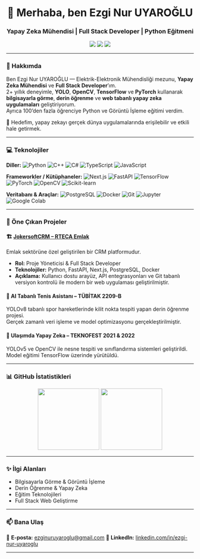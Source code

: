 <!-- PROFIL BAŞLANGICI -->
<h1 align="center">👋 Merhaba, ben Ezgi Nur UYAROĞLU</h1>
<h3 align="center">Yapay Zeka Mühendisi | Full Stack Developer | Python Eğitmeni</h3>

<p align="center">
  <a href="mailto:ezginuruyaroglu@gmail.com"><img src="https://img.shields.io/badge/Mail-EA4335?style=for-the-badge&logo=gmail&logoColor=white" /></a>
  <a href="https://www.linkedin.com/in/ezgi-nur-uyaroglu/"><img src="https://img.shields.io/badge/LinkedIn-0077B5?style=for-the-badge&logo=linkedin&logoColor=white" /></a>
  <a href="https://jokersoftcrm.com/"><img src="https://img.shields.io/badge/Website-000000?style=for-the-badge&logo=google-chrome&logoColor=white" /></a>
</p>

---

### 🚀 Hakkımda

Ben Ezgi Nur UYAROĞLU — Elektrik-Elektronik Mühendisliği mezunu, **Yapay Zeka Mühendisi** ve **Full Stack Developer**’ım.  
2+ yıllık deneyimle, **YOLO**, **OpenCV**, **TensorFlow** ve **PyTorch** kullanarak **bilgisayarla görme**, **derin öğrenme** ve **web tabanlı yapay zeka uygulamaları** geliştiriyorum.  
Ayrıca 100’den fazla öğrenciye Python ve Görüntü İşleme eğitimi verdim.  

🎯 Hedefim, yapay zekayı gerçek dünya uygulamalarında erişilebilir ve etkili hale getirmek.  

---

### 💻 Teknolojiler

**Diller:**
![Python](https://img.shields.io/badge/-Python-000?logo=python)
![C++](https://img.shields.io/badge/-C++-000?logo=c%2b%2b)
![C#](https://img.shields.io/badge/-C%23-000?logo=c-sharp)
![TypeScript](https://img.shields.io/badge/-TypeScript-000?logo=typescript)
![JavaScript](https://img.shields.io/badge/-JavaScript-000?logo=javascript)

**Frameworkler / Kütüphaneler:**
![Next.js](https://img.shields.io/badge/-Next.js-000?logo=next.js)
![FastAPI](https://img.shields.io/badge/-FastAPI-000?logo=fastapi)
![TensorFlow](https://img.shields.io/badge/-TensorFlow-000?logo=tensorflow)
![PyTorch](https://img.shields.io/badge/-PyTorch-000?logo=pytorch)
![OpenCV](https://img.shields.io/badge/-OpenCV-000?logo=opencv)
![Scikit-learn](https://img.shields.io/badge/-Scikit--learn-000?logo=scikitlearn)

**Veritabanı & Araçlar:**
![PostgreSQL](https://img.shields.io/badge/-PostgreSQL-000?logo=postgresql)
![Docker](https://img.shields.io/badge/-Docker-000?logo=docker)
![Git](https://img.shields.io/badge/-Git-000?logo=git)
![Jupyter](https://img.shields.io/badge/-Jupyter-000?logo=jupyter)
![Google Colab](https://img.shields.io/badge/-Google%20Colab-000?logo=googlecolab)

---

### 🧠 Öne Çıkan Projeler

#### 🏗️ [JokersoftCRM – RTECA Emlak](https://jokersoftcrm.com/)
Emlak sektörüne özel geliştirilen bir CRM platformudur.  
- **Rol:** Proje Yöneticisi & Full Stack Developer  
- **Teknolojiler:** Python, FastAPI, Next.js, PostgreSQL, Docker  
- **Açıklama:** Kullanıcı dostu arayüz, API entegrasyonları ve Git tabanlı versiyon kontrolü ile modern bir web uygulaması geliştirilmiştir.

#### 🎾 AI Tabanlı Tenis Asistanı – TÜBİTAK 2209-B
YOLOv8 tabanlı spor hareketlerinde kilit nokta tespiti yapan derin öğrenme projesi.  
Gerçek zamanlı veri işleme ve model optimizasyonu gerçekleştirilmiştir.

#### 🚗 Ulaşımda Yapay Zeka – TEKNOFEST 2021 & 2022
YOLOv5 ve OpenCV ile nesne tespiti ve sınıflandırma sistemleri geliştirildi.  
Model eğitimi TensorFlow üzerinde yürütüldü.

---

### 📊 GitHub İstatistikleri

<p align="center">
  <img src="https://github-readme-stats.vercel.app/api?username=EzgiNurUYAROGLU&show_icons=true&theme=tokyonight" height="165">
  <img src="https://github-readme-stats.vercel.app/api/top-langs/?username=EzgiNurUYAROGLU&layout=compact&theme=tokyonight" height="165">
</p>

---

### ✨ İlgi Alanları
- Bilgisayarla Görme & Görüntü İşleme  
- Derin Öğrenme & Yapay Zeka  
- Eğitim Teknolojileri  
- Full Stack Web Geliştirme  

---

### 📫 Bana Ulaş
📧 **E-posta:** ezginuruyaroglu@gmail.com 
💼 **LinkedIn:** [linkedin.com/in/ezgi-nur-uyaroglu](https://www.linkedin.com/in/ezgi-nur-uyaroglu/)

---


